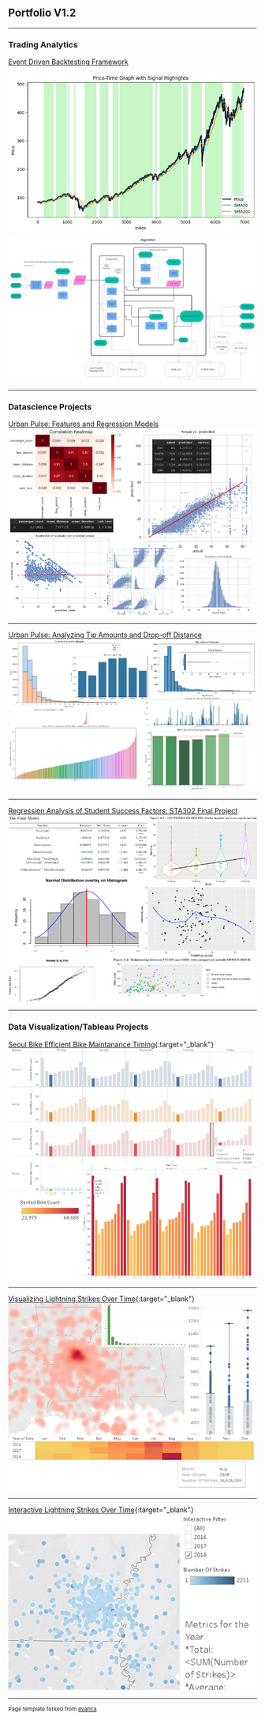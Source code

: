 ## Portfolio V1.2

---
### Trading Analytics

[Event Driven Backtesting Framework](/event_driven_backtest/readme_event_driven_backtest.md)

<img src="event_driven_backtest/tco signal highlights.png" alt="TCO Signal Highlights"/>

<img src="event_driven_backtest/Event Driven Backtesting Flow Chart.png" alt="Event Driven Backtesting Flow Chart"/>

---

### Datascience Projects

[Urban Pulse: Features and Regression Models](/project2_4and5)
<img src="images/project 2/cumul.png?raw=true"/>

---
[Urban Pulse: Analyzing Tip Amounts and Drop-off Distance](/course1)
<img src="images/project1/cumul.png?raw=true"/>

---
[Regression Analysis of Student Success Factors: STA302 Final Project](/stats_project)
<img src="images/misc pics/school project.png?raw=true"/>

---

### Data Visualization/Tableau Projects

[Seoul Bike Efficient Bike Maintanance Timing](https://public.tableau.com/views/SeoulBikeEfficientBikeMaintananceTiming/Sheet12?:language=en-US&:display_count=n&:origin=viz_share_link){:target="_blank"}
<img src="images/tableua/bikes.png?raw=true"/>

---
[Visualizing Lightning Strikes Over Time](https://public.tableau.com/views/Long-LatmapsHeatmapsBoxplotsHistograms/Sheet1?:language=en-US&:display_count=n&:origin=viz_share_link){:target="_blank"}
<img src="images/tableua/lightning visuals2.png?raw=true"/>

---
[Interactive Lightning Strikes Over Time](https://public.tableau.com/views/InteractiveLightningStrikesOverTime/Dashboard1?:language=en-US&:display_count=n&:origin=viz_share_link){:target="_blank"}
<img src="images/tableua/lightning.png?raw=true"/>

---
<p style="font-size:11px">Page template forked from <a href="https://github.com/evanca/quick-portfolio">evanca</a></p>
<!-- Remove above link if you don't want to attibute -->
